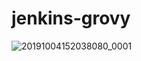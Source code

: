# jenkins-grovy
![20191004152038080_0001](https://user-images.githubusercontent.com/53195216/105552022-6f1f8d80-5d14-11eb-8861-cf8748f9be0b.jpg)
